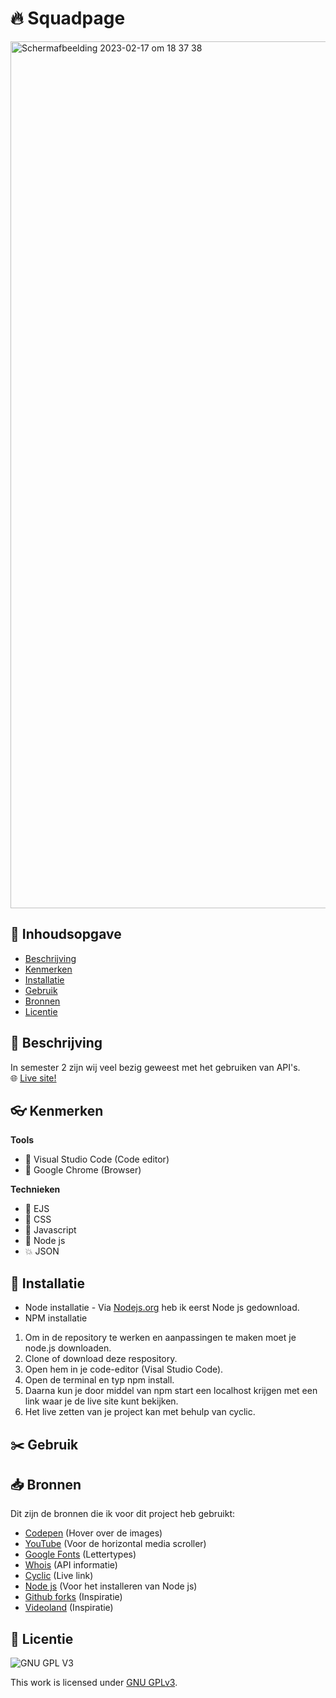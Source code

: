 # 🔥 Squadpage
<img width="1387" alt="Scherm­afbeelding 2023-02-17 om 18 37 38" src="https://user-images.githubusercontent.com/112861144/219728937-a6e3b36a-d57c-41a2-b7f5-56793d38c94f.png">


## 🚀 Inhoudsopgave

  * [Beschrijving](#beschrijving)
  * [Kenmerken](#kenmerken)
  * [Installatie](#installatie)
  * [Gebruik](#gebruik)
  * [Bronnen](#bronnen)
  * [Licentie](#licentie)

## 📝 Beschrijving
In semester 2 zijn wij veel bezig geweest met het gebruiken van API's.
<br>🌐 [Live site!](https://nice-jade-deer-cape.cyclic.app/)

<!-- In de Beschrijving staat hoe je project er uit ziet, hoe het werkt en wat je er mee kan. -->
<!-- Voeg een mooie poster visual toe 📸 -->


## 👓 Kenmerken
<!-- Bij Kenmerken staat welke technieken zijn gebruikt en hoe. Wat is de HTML structuur? Wat zijn de belangrijkste dingen in CSS? Wat is er met Javascript gedaan en hoe? Misschien heb je een framwork of library gebruikt? -->
<b>Tools</b>
* 🔮 Visual Studio Code (Code editor)
* 👻 Google Chrome (Browser)

<b>Technieken</b>
* 🌸 EJS
* 🌷 CSS 
* 🌺 Javascript
* 🍄 Node js
* 💥 JSON 

## 🎯 Installatie
<!-- Bij Installatie staat stap-voor-stap beschreven hoe je de development omgeving moet inrichten om aan de repository te kunnen werken. -->
* Node installatie - Via [Nodejs.org](https://nodejs.org/en/download/) heb ik eerst Node js gedownload.
* NPM installatie

1. Om in de repository te werken en aanpassingen te maken moet je node.js downloaden.
2. Clone of download deze respository.
3. Open hem in je code-editor (Visal Studio Code).
4. Open de terminal en typ npm install.
5. Daarna kun je door middel van npm start een localhost krijgen met een link waar je de live site kunt bekijken.
6. Het live zetten van je project kan met behulp van cyclic.

## ✂️ Gebruik

## 📥 Bronnen
Dit zijn de bronnen die ik voor dit project heb gebruikt:
* [Codepen](https://codepen.io/nxworld/pen/ZYNOBZ) (Hover over de images)
* [YouTube](https://www.youtube.com/watch?v=3yfswsnD2sw&t=519s&ab_channel=KevinPowell) (Voor de horizontal media scroller)
* [Google Fonts](https://fonts.google.com/) (Lettertypes)
* [Whois](whois.fdnd.nl) (API informatie)
* [Cyclic](cyclic.sh) (Live link)
* [Node js](https://nodejs.org/en/download/) (Voor het installeren van Node js)
* [Github forks](https://github.com/fdnd-task/connect-your-tribe-squad-page/network/members) (Inspiratie)
* [Videoland](https://v2.videoland.com/) (Inspiratie)

## 💯 Licentie

![GNU GPL V3](https://www.gnu.org/graphics/gplv3-127x51.png)

This work is licensed under [GNU GPLv3](./LICENSE).
